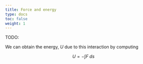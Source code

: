 ```yaml
---
title: Force and energy
type: docs
toc: false
weight: 1
---
```


TODO:

We can obtain the energy, $U$ due to this interaction by computing

$$
U = - \int F \; ds
$$
